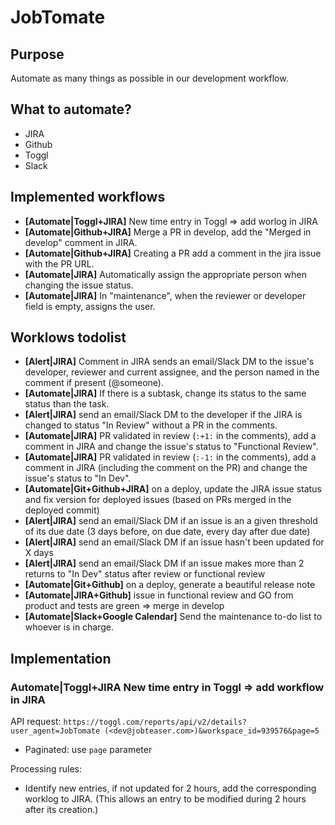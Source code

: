 # JobTomate

## Purpose

Automate as many things as possible in our development workflow.

## What to automate?

- JIRA
- Github
- Toggl
- Slack

## Implemented workflows

- **[Automate|Toggl+JIRA]** New time entry in Toggl => add worlog in JIRA
- **[Automate|Github+JIRA]** Merge a PR in develop, add the "Merged in develop" comment in JIRA.
- **[Automate|Github+JIRA]** Creating a PR add a comment in the jira issue with the PR URL.
- **[Automate|JIRA]** Automatically assign the appropriate person when changing the issue status.
- **[Automate|JIRA]** In "maintenance", when the reviewer or developer field is empty, assigns the user.

## Worklows todolist

- **[Alert|JIRA]** Comment in JIRA sends an email/Slack DM to the issue's developer, reviewer and current assignee, and the person named in the comment if present (@someone).
- **[Automate|JIRA]** If there is a subtask, change its status to the same status than the task.
- **[Alert|JIRA]** send an email/Slack DM to the developer if the JIRA is changed to status "In Review" without a PR in the comments.
- **[Automate|JIRA]** PR validated in review (`:+1:` in the comments), add a comment in JIRA and change the issue's status to "Functional Review".
- **[Automate|JIRA]** PR validated in review (`:-1:` in the comments), add a comment in JIRA (including the comment on the PR) and change the issue's status to "In Dev".
- **[Automate|Git+Github+JIRA]** on a deploy, update the JIRA issue status and fix version for deployed issues (based on PRs merged in the deployed commit)
- **[Alert|JIRA]** send an email/Slack DM if an issue is an a given threshold of its due date (3 days before, on due date, every day after due date)
- **[Alert|JIRA]** send an email/Slack DM if an issue hasn't been updated for X days
- **[Alert|JIRA]** send an email/Slack DM if an issue makes more than 2 returns to "In Dev" status after review or functional review
- **[Automate|Git+Github]** on a deploy, generate a beautiful release note
- **[Automate|JIRA+Github]** issue in functional review and GO from product and tests are green => merge in develop
- **[Automate|Slack+Google Calendar]** Send the maintenance to-do list to whoever is in charge.

## Implementation

### Automate|Toggl+JIRA New time entry in Toggl => add workflow in JIRA

API request:
`https://toggl.com/reports/api/v2/details?user_agent=JobTomate (<dev@jobteaser.com>)&workspace_id=939576&page=5`

- Paginated: use `page` parameter

Processing rules:
- Identify new entries, if not updated for 2 hours, add the corresponding worklog to JIRA. (This allows an entry to be modified during 2 hours after its creation.)
